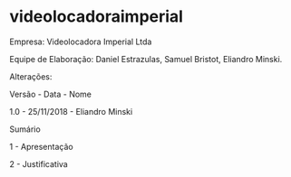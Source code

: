 # videolocadoraimperial

Empresa: Videolocadora Imperial Ltda

Equipe de Elaboração: Daniel Estrazulas, Samuel Bristot, Eliandro Minski.

Alterações:

Versão - Data - Nome

1.0 - 25/11/2018 - Eliandro Minski


Sumário

1 - Apresentação

2 - Justificativa
